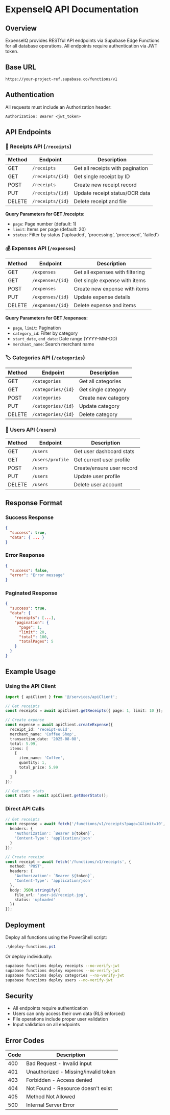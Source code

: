 # ExpenseIQ API Documentation

## Overview

ExpenseIQ provides RESTful API endpoints via Supabase Edge Functions for all database operations. All endpoints require authentication via JWT token.

## Base URL
```
https://your-project-ref.supabase.co/functions/v1
```

## Authentication
All requests must include an Authorization header:
```
Authorization: Bearer <jwt_token>
```

## API Endpoints

### 📄 Receipts API (`/receipts`)

| Method | Endpoint | Description |
|--------|----------|-------------|
| GET | `/receipts` | Get all receipts with pagination |
| GET | `/receipts/{id}` | Get single receipt by ID |
| POST | `/receipts` | Create new receipt record |
| PUT | `/receipts/{id}` | Update receipt status/OCR data |
| DELETE | `/receipts/{id}` | Delete receipt and file |

**Query Parameters for GET /receipts:**
- `page`: Page number (default: 1)
- `limit`: Items per page (default: 20)
- `status`: Filter by status ('uploaded', 'processing', 'processed', 'failed')

### 💰 Expenses API (`/expenses`)

| Method | Endpoint | Description |
|--------|----------|-------------|
| GET | `/expenses` | Get all expenses with filtering |
| GET | `/expenses/{id}` | Get single expense with items |
| POST | `/expenses` | Create new expense with items |
| PUT | `/expenses/{id}` | Update expense details |
| DELETE | `/expenses/{id}` | Delete expense and items |

**Query Parameters for GET /expenses:**
- `page`, `limit`: Pagination
- `category_id`: Filter by category
- `start_date`, `end_date`: Date range (YYYY-MM-DD)
- `merchant_name`: Search merchant name

### 🏷️ Categories API (`/categories`)

| Method | Endpoint | Description |
|--------|----------|-------------|
| GET | `/categories` | Get all categories |
| GET | `/categories/{id}` | Get single category |
| POST | `/categories` | Create new category |
| PUT | `/categories/{id}` | Update category |
| DELETE | `/categories/{id}` | Delete category |

### 👤 Users API (`/users`)

| Method | Endpoint | Description |
|--------|----------|-------------|
| GET | `/users` | Get user dashboard stats |
| GET | `/users/profile` | Get current user profile |
| POST | `/users` | Create/ensure user record |
| PUT | `/users` | Update user profile |
| DELETE | `/users` | Delete user account |

## Response Format

### Success Response
```json
{
  "success": true,
  "data": { ... }
}
```

### Error Response
```json
{
  "success": false,
  "error": "Error message"
}
```

### Paginated Response
```json
{
  "success": true,
  "data": {
    "receipts": [...],
    "pagination": {
      "page": 1,
      "limit": 20,
      "total": 100,
      "totalPages": 5
    }
  }
}
```

## Example Usage

### Using the API Client

```typescript
import { apiClient } from '@/services/apiClient';

// Get receipts
const receipts = await apiClient.getReceipts({ page: 1, limit: 10 });

// Create expense
const expense = await apiClient.createExpense({
  receipt_id: 'receipt-uuid',
  merchant_name: 'Coffee Shop',
  transaction_date: '2025-08-08',
  total: 5.99,
  items: [
    {
      item_name: 'Coffee',
      quantity: 1,
      total_price: 5.99
    }
  ]
});

// Get user stats
const stats = await apiClient.getUserStats();
```

### Direct API Calls

```typescript
// Get receipts
const response = await fetch('/functions/v1/receipts?page=1&limit=10', {
  headers: {
    'Authorization': `Bearer ${token}`,
    'Content-Type': 'application/json'
  }
});

// Create receipt
const receipt = await fetch('/functions/v1/receipts', {
  method: 'POST',
  headers: {
    'Authorization': `Bearer ${token}`,
    'Content-Type': 'application/json'
  },
  body: JSON.stringify({
    file_url: 'user-id/receipt.jpg',
    status: 'uploaded'
  })
});
```

## Deployment

Deploy all functions using the PowerShell script:

```powershell
.\deploy-functions.ps1
```

Or deploy individually:

```bash
supabase functions deploy receipts --no-verify-jwt
supabase functions deploy expenses --no-verify-jwt
supabase functions deploy categories --no-verify-jwt
supabase functions deploy users --no-verify-jwt
```

## Security

- All endpoints require authentication
- Users can only access their own data (RLS enforced)
- File operations include proper user validation
- Input validation on all endpoints

## Error Codes

| Code | Description |
|------|-------------|
| 400 | Bad Request - Invalid input |
| 401 | Unauthorized - Missing/invalid token |
| 403 | Forbidden - Access denied |
| 404 | Not Found - Resource doesn't exist |
| 405 | Method Not Allowed |
| 500 | Internal Server Error |
